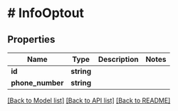 # # InfoOptout

## Properties

Name | Type | Description | Notes
------------ | ------------- | ------------- | -------------
**id** | **string** |  |
**phone_number** | **string** |  |

[[Back to Model list]](../../README.md#models) [[Back to API list]](../../README.md#endpoints) [[Back to README]](../../README.md)

